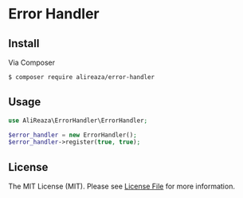 # Error Handler


## Install

Via Composer
```bash
$ composer require alireaza/error-handler
```


## Usage

```php
use AliReaza\ErrorHandler\ErrorHandler;

$error_handler = new ErrorHandler();
$error_handler->register(true, true);
```


## License

The MIT License (MIT). Please see [License File](LICENSE) for more information.